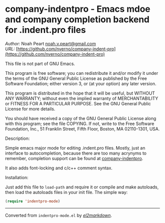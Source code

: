 # company-indentpro - Emacs mdoe and company completion backend for .indent.pro files

*Author:* Noah Peart <noah.v.peart@gmail.com><br>
*URL:* [https://github.com/nverno/company-indent-pro](https://github.com/nverno/company-indent-pro)<br>

This file is not part of GNU Emacs.

This program is free software; you can redistribute it and/or
modify it under the terms of the GNU General Public License as
published by the Free Software Foundation; either version 3, or
(at your option) any later version.

This program is distributed in the hope that it will be useful,
but WITHOUT ANY WARRANTY; without even the implied warranty of
MERCHANTABILITY or FITNESS FOR A PARTICULAR PURPOSE.  See the GNU
General Public License for more details.

You should have received a copy of the GNU General Public License
along with this program; see the file COPYING.  If not, write to
the Free Software Foundation, Inc., 51 Franklin Street, Fifth
Floor, Boston, MA 02110-1301, USA.

Description:

Simple emacs major mode for editing .indent.pro files.  Mostly, just
an interface to autocompletion, because there are too many acrynyms
to remember, completion support can be found at
[company-indentpro](https://github.com/nverno/company-indentpro).

It also adds font-locking and c/c++ comment syntax.

Installation:

Just add this file to `load-path` and require it or compile and
make autoloads, then load the autoloads files in your init file.
The simple way:

```lisp
(require 'indentpro-mode)
```


---
Converted from `indentpro-mode.el` by [*el2markdown*](https://github.com/Lindydancer/el2markdown).
